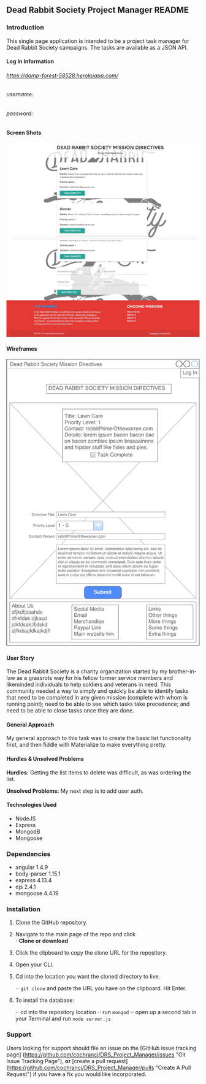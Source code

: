 Dead Rabbit Society Project Manager README
------------------------------------------

### Introduction

This single page application is intended to be a project task manager for Dead Rabbit Society campaigns. The tasks are available as a JSON API. 

#### Log In Information

###### https://damp-forest-58528.herokuapp.com/ 
###### username:
###### password:

#### Screen Shots

![Landing Page - top](DRS-top.jpg "landing page - top")
![Landing Page - bottom](DRS-bottom.jpg "landing page - bottom")

#### Wireframes

![Wireframe](DRS-Tasks.jpg "wireframe")

#### User Story

The Dead Rabbit Society is a charity organization started by my brother-in-law as a grassrots way for his fellow former service members and likeminded individuals to help soldiers and veterans in need. This community needed a way to simply and quickly be able to identify tasks that need to be completed in any given mission (complete with whom is running point); need to be able to see which tasks take precedence; and need to be able to close tasks once they are done.

#### General Approach

My general approach to this task was to create the basic list functionality first, and then fiddle with Materialize to make everything pretty. 

#### Hurdles & Unsolved Problems
**Hurdles:** Getting the list items to delete was difficult, as was ordering the list. 

**Unsolved Problems:** My next step is to add user auth. 

#### Technologies Used

- NodeJS
- Express
- MongodB
- Mongoose

### Dependencies

- angular 1.4.9
- body-parser 1.15.1
- express 4.13.4
- ejs 2.4.1
- mongoose 4.4.19

### Installation 

1. Clone the GitHub repository.

2. Navigate to the main page of the repo and click <br>
   ⋅⋅**Clone or download**

3. Click the clipboard to copy the clone URL for the repository.

4. Open your CLI.

5. Cd into the location you want the cloned directory to live.

   ⋅⋅ `git clone` and paste the URL you have on the clipboard.
   Hit Enter.

6. To install the database:

   ⋅⋅ cd into the repository location
   ⋅⋅ run `mongod`
   ⋅⋅ open up a second tab in your Terminal and run `node server.js`

### Support 

Users looking for support should file an issue on the [GitHub issue tracking page] (https://github.com/cochrancj/DRS_Project_Manager/issues "Git Issue Tracking Page"), **or** [create a pull request] (https://github.com/cochrancj/DRS_Project_Manager/pulls "Create A Pull Request") if you have a fix you would like incorporated.
